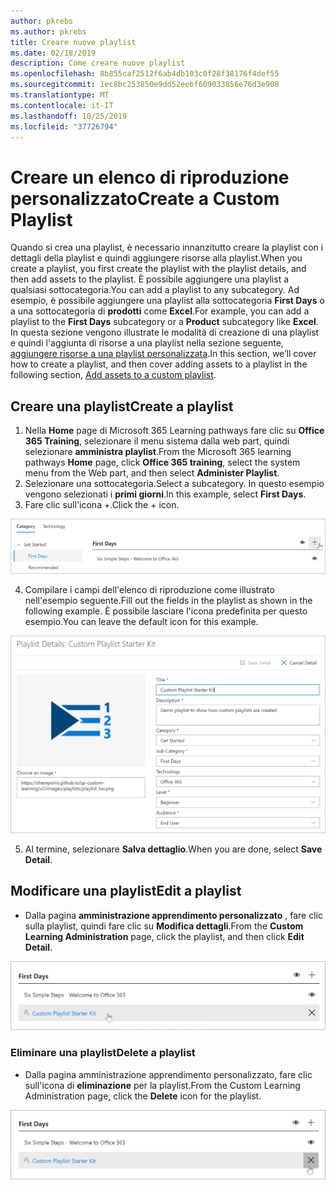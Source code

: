 ```yaml
---
author: pkrebs
ms.author: pkrebs
title: Creare nuove playlist
ms.date: 02/18/2019
description: Come creare nuove playlist
ms.openlocfilehash: 8b855caf2512f6ab4db103c0f28f38176f4def55
ms.sourcegitcommit: 1ec8bc253850e9dd52eebf609033856e76d3e908
ms.translationtype: MT
ms.contentlocale: it-IT
ms.lasthandoff: 10/25/2019
ms.locfileid: "37726794"
---
```

# <a name="create-a-custom-playlist"></a><span data-ttu-id="b9c0b-103">Creare un elenco di riproduzione personalizzato</span><span class="sxs-lookup"><span data-stu-id="b9c0b-103">Create a Custom Playlist</span></span>

<span data-ttu-id="b9c0b-104">Quando si crea una playlist, è necessario innanzitutto creare la playlist con i dettagli della playlist e quindi aggiungere risorse alla playlist.</span><span class="sxs-lookup"><span data-stu-id="b9c0b-104">When you create a playlist, you first create the playlist with the playlist details, and then add assets to the playlist.</span></span> <span data-ttu-id="b9c0b-105">È possibile aggiungere una playlist a qualsiasi sottocategoria.</span><span class="sxs-lookup"><span data-stu-id="b9c0b-105">You can add a playlist to any subcategory.</span></span> <span data-ttu-id="b9c0b-106">Ad esempio, è possibile aggiungere una playlist alla sottocategoria **First Days** o a una sottocategoria di **prodotti** come **Excel**.</span><span class="sxs-lookup"><span data-stu-id="b9c0b-106">For example, you can add a playlist to the **First Days** subcategory or a **Product** subcategory like **Excel**.</span></span> <span data-ttu-id="b9c0b-107">In questa sezione vengono illustrate le modalità di creazione di una playlist e quindi l'aggiunta di risorse a una playlist nella sezione seguente, [aggiungere risorse a una playlist personalizzata](custom_addassets.md).</span><span class="sxs-lookup"><span data-stu-id="b9c0b-107">In this section, we’ll cover how to create a playlist, and then cover adding assets to a playlist in the following section, [Add assets to a custom playlist](custom_addassets.md).</span></span>

## <a name="create-a-playlist"></a><span data-ttu-id="b9c0b-108">Creare una playlist</span><span class="sxs-lookup"><span data-stu-id="b9c0b-108">Create a playlist</span></span> 

1. <span data-ttu-id="b9c0b-109">Nella **Home** page di Microsoft 365 Learning pathways fare clic su **Office 365 Training**, selezionare il menu sistema dalla web part, quindi selezionare **amministra playlist**.</span><span class="sxs-lookup"><span data-stu-id="b9c0b-109">From the Microsoft 365 learning pathways **Home** page, click **Office 365 training**, select the system menu from the Web part, and then select **Administer Playlist**.</span></span> 
2. <span data-ttu-id="b9c0b-110">Selezionare una sottocategoria.</span><span class="sxs-lookup"><span data-stu-id="b9c0b-110">Select a subcategory.</span></span> <span data-ttu-id="b9c0b-111">In questo esempio vengono selezionati i **primi giorni**.</span><span class="sxs-lookup"><span data-stu-id="b9c0b-111">In this example, select **First Days**.</span></span>  
3. <span data-ttu-id="b9c0b-112">Fare clic sull'icona +.</span><span class="sxs-lookup"><span data-stu-id="b9c0b-112">Click the + icon.</span></span>  

![CG-newplaylistbtn. png](media/cg-newplaylistbtn.png)

4.  <span data-ttu-id="b9c0b-114">Compilare i campi dell'elenco di riproduzione come illustrato nell'esempio seguente.</span><span class="sxs-lookup"><span data-stu-id="b9c0b-114">Fill out the fields in the playlist as shown in the following example.</span></span> <span data-ttu-id="b9c0b-115">È possibile lasciare l'icona predefinita per questo esempio.</span><span class="sxs-lookup"><span data-stu-id="b9c0b-115">You can leave the default icon for this example.</span></span> 

![CG-newplaylistdetails. png](media/cg-newplaylistdetails.png)

5.  <span data-ttu-id="b9c0b-117">Al termine, selezionare **Salva dettaglio**.</span><span class="sxs-lookup"><span data-stu-id="b9c0b-117">When you are done, select **Save Detail**.</span></span> 

## <a name="edit-a-playlist"></a><span data-ttu-id="b9c0b-118">Modificare una playlist</span><span class="sxs-lookup"><span data-stu-id="b9c0b-118">Edit a playlist</span></span>

- <span data-ttu-id="b9c0b-119">Dalla pagina **amministrazione apprendimento personalizzato** , fare clic sulla playlist, quindi fare clic su **Modifica dettagli**.</span><span class="sxs-lookup"><span data-stu-id="b9c0b-119">From the **Custom Learning Administration** page, click the playlist, and then click **Edit Detail**.</span></span>  

![CG-editplaylist. png](media/cg-editplaylist.png)

### <a name="delete-a-playlist"></a><span data-ttu-id="b9c0b-121">Eliminare una playlist</span><span class="sxs-lookup"><span data-stu-id="b9c0b-121">Delete a playlist</span></span>

- <span data-ttu-id="b9c0b-122">Dalla pagina amministrazione apprendimento personalizzato, fare clic sull'icona di **eliminazione** per la playlist.</span><span class="sxs-lookup"><span data-stu-id="b9c0b-122">From the Custom Learning Administration page, click the **Delete** icon for the playlist.</span></span>  

![CG-deleteplaylist. png](media/cg-deleteplaylist.png)